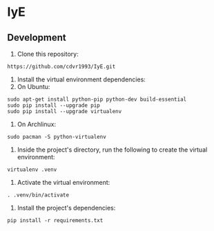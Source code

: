 IyE
===

Development
---

1. Clone this repository:
 ```
 https://github.com/cdvr1993/IyE.git
 ```
 
1. Install the virtual environment dependencies:
 1. On Ubuntu:

   ```
   sudo apt-get install python-pip python-dev build-essential
   sudo pip install --upgrade pip
   sudo pip install --upgrade virtualenv
   ```
 1. On Archlinux:
 
   ```
   sudo pacman -S python-virtualenv
   ```
 
1. Inside the project's directory, run the following to create the virtual environment:
 ```
 virtualenv .venv
 ```
 
1. Activate the virtual environment:
 ```
 . .venv/bin/activate
 ```
 
1. Install the project's dependencies:
 ```
 pip install -r requirements.txt
 ```
 

